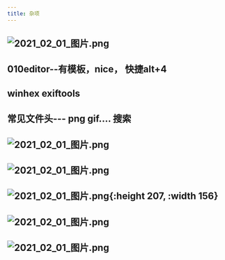 ```yaml
---
title: 杂项
---
```


## ![2021_02_01_图片.png](https://cdn.logseq.com/%2F7aa8ab99-753a-4230-847b-43a1c3a3ef47a9def004-afe8-476e-81bb-9e6026229fe62021_02_01_%E5%9B%BE%E7%89%87.png?Expires=4765777672&Signature=dXnFAHiRcA-mPnqHurTYz~zz64ROjJjKmuHSo56VoRhnuZr-GXYPIk-1f7XVrYvqLl4n1kaRxv2tzVorYb8oDYVmZXon2vGcE~cSEDykf92RVobOrQpLZaBW6y-0XZdbxjIAni4-LC1XFn0vNgk9lGyNtIHxOsEpJvwrzfB3yz1wFLrfiZccFiNix~2dYTtNBQf526mc2a03PxRcKAbRIpcWiB5TqYV64n0rW5Msh1sQiHpRgjgsnY1q5djvS5rp2OPy3Y6vrcbhrIcGhd~JokLTUpQqhS8Dmgs~Zs11N1Iy8WTuMci9CtcbZMC3rbWiG~RNdfM76VtHTCKpQwM6Bw__&Key-Pair-Id=APKAJE5CCD6X7MP6PTEA)
## 010editor--有模板，nice， 快捷alt+4
## winhex exiftools
## 常见文件头--- png gif.... 搜索
## ![2021_02_01_图片.png](https://cdn.logseq.com/%2F7aa8ab99-753a-4230-847b-43a1c3a3ef470bb08b05-a3c7-4309-ae2f-a6200cf9ebf42021_02_01_%E5%9B%BE%E7%89%87.png?Expires=4765778707&Signature=hzgtv~u1twatyOaFazOhw~ZcWcMHtdwV91U3-3pur1noggsj7kgH2FgmUuQ7RvuW3GKjHQDk-flSpnxGh3DSZkuQsYRn3vRuKZ~7tma9H6JWrvC8bBXli2v8Y8BRwYb~5X12yWZX4jvCn5se7J6Ha9QSUhcjhq5KEGMyc~5llenAQUGgHivT4sruiuATSdWCuZJADFoYHDz-Lpw-2vVDTNKWI-VK0maKhzyxu~1ULGJxuGRlMEoKlCei1ns2QFBHU6DRI92jItECBjZscKCulFlcA7TmjjhLNHGL8e0oXq-SQDeA6aNVcKLA9rNEB0Oq2vRhO1~cNKafnTqWxoOUMA__&Key-Pair-Id=APKAJE5CCD6X7MP6PTEA)
## ![2021_02_01_图片.png](https://cdn.logseq.com/%2F7aa8ab99-753a-4230-847b-43a1c3a3ef47403ffe71-7da5-40e3-8452-a771227cd3292021_02_01_%E5%9B%BE%E7%89%87.png?Expires=4765778625&Signature=B9xPlQHf8OJjLWGauH8bKovTSVEUOJh5OeFqd6MjwxnwRdMN8qWJPEhLNpxr662fBpKzkbzlOm6zCQJzSCkCBoU9Z0ZUCOrwnkpQUy6V0c6rSzkiLYw6N6RFmxjAwoq3DieURpDkhSEoG5hR22VbDXMHI0ghN7gFFOIU~MOPxeamXV90yhV6KBCcy3i8HzV99beu8jZ5onk5hxsFirHSF3eaYxLVFBuM5DiBxRchHvYXyjrdUKbqyxCm0ZkVb6WkDKUKc83V0MWzh3b4ccH7QLpDGSst6Z3zBi-rssJ7TRWX7xWyuOiGsNSuopqgz4hxJYh82PaPanJv3EK2nXlPyQ__&Key-Pair-Id=APKAJE5CCD6X7MP6PTEA)
## ![2021_02_01_图片.png](https://cdn.logseq.com/%2F7aa8ab99-753a-4230-847b-43a1c3a3ef47ef2fbbed-58bf-4564-bdcd-a8bfcbd336da2021_02_01_%E5%9B%BE%E7%89%87.png?Expires=4765778097&Signature=jPRjyy6L~CrmN8FhBixa8m3wZnOf7FppcQ4sBNDZ5vvR-YhmXtLNwqBSFsN7y6HXDz2cPFAmNYfrijealOWybA~KJ6nnPuCyaO~WCBrp~B8lCvrH1Yjp2k0ydqqAYagneCMHbsA-XH-XBFcjH65fOphjTz-K5DxLvI48~SufCTRo-NDm-DOUqK8CST5NVOonJ~Yx0LLAABloLCGFk3DfY-Rywx-empTQQ6ibVXOif306cA-2mmswKX10Kne0YSNBr~mNz0clSewwlzdJHYKVrBkh0kQFuVK71K~Of6Fikc2oxU~91pB8t1thqR4m4TfxuboHv3r-~Lv5X5xU0I~62Q__&Key-Pair-Id=APKAJE5CCD6X7MP6PTEA){:height 207, :width 156}
## ![2021_02_01_图片.png](https://cdn.logseq.com/%2F7aa8ab99-753a-4230-847b-43a1c3a3ef47448a4081-5069-4164-a791-66fa5dee88152021_02_01_%E5%9B%BE%E7%89%87.png?Expires=4765778397&Signature=Q3oB8bmC74Pot1HrfYtQtw~-G6A-uasrZPI2bnSrlmbFvyXEOkkbDs7FCe0YqOmKFqLNM4457zILxCzrCi249wb5YUolvHQsxApEuMGx-7HGsThM3dGetYaSxOOlFrrv6VzBnIaENfO~uGteZ1BAH6Z5bYwHv6H35c60Dx1K~2cKbMEgHYob1kM2yMStZ7V3pY9tjjUaWlQfX7DmTgX0Y3voSrzG3Wv1LHWyi3lh~EHWX0DMrLldeGvDWD0fvzq-kUEjVEnIp5EOnqyAnLVG2aBAODqKih3gpHJlhr1u8tRxMdM-RMFRGFmhIpB1ikhxOdYzbiLNSCIa3HoBRbolJQ__&Key-Pair-Id=APKAJE5CCD6X7MP6PTEA)
## ![2021_02_01_图片.png](https://cdn.logseq.com/%2F7aa8ab99-753a-4230-847b-43a1c3a3ef477c86c579-991f-4b3a-93bf-f3e4f8857dad2021_02_01_%E5%9B%BE%E7%89%87.png?Expires=4765778532&Signature=JoJevM4iUTySQvMgu83lxOIft1XiuVbfW~uYAHdNpkZEJp3JZ5D~nIVn3iO8-2ZGLkZzLNObcD0Cy-JGpL7~~WSZgAddCc-2MwTNrYnp9BG1FEyLvN2ElW-alGT6ehDYcWW~gpS3qkoZqE2Cmqka0IIXYoQYqeoxAncbAGdLJQ~bMGgClv8dQuJ0DvZRgTbAt1XfPlmv-~p0sNjxcHv7PORHKxyfc4ldTVKQ9yDngxZupi2lqbmpVl9LMrZfPy6h6FYx-j2KjG-Hxb9PusInrhn8HvJENO9DRR-TMjB-CB1Z5DUplBR4nA2HWnvWt5SIa1vVSPmjYJ3Sfttc2wHY6Q__&Key-Pair-Id=APKAJE5CCD6X7MP6PTEA)
